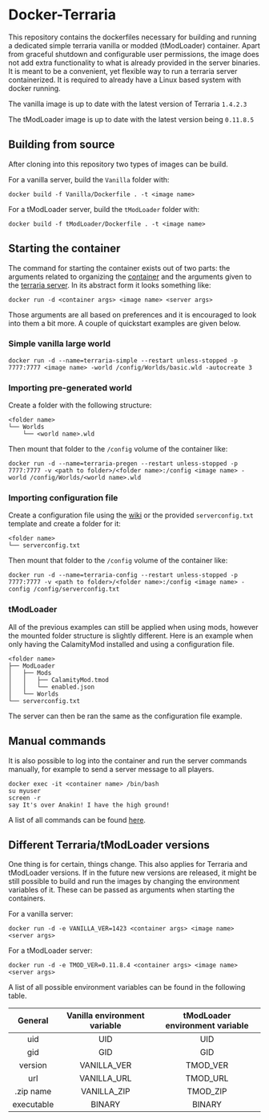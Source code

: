 # Docker-Terraria

This repository contains the dockerfiles necessary for building and running a dedicated simple terraria vanilla or modded (tModLoader) container. Apart from graceful shutdown and configurable user permissions, the image does not add extra functionality to what is already provided in the server binaries. It is meant to be a convenient, yet flexible way to run a terraria server containerized. It is required to already have a Linux based system with docker running.

The vanilla image is up to date with the latest version of Terraria `1.4.2.3`

The tModLoader image is up to date with the latest version being `0.11.8.5`

## Building from source
After cloning into this repository two types of images can be build.

For a vanilla server, build the `Vanilla` folder with:
````
docker build -f Vanilla/Dockerfile . -t <image name>
````
For a tModLoader server, build the `tModLoader` folder with:
````
docker build -f tModLoader/Dockerfile . -t <image name>
````

## Starting the container
The command for starting the container exists out of two parts: the arguments related to organizing the [container](https://docs.docker.com/engine/reference/run/) and the arguments given to the [terraria server](https://terraria.fandom.com/wiki/Server#Command_line_parameters). In its abstract form it looks something like:
````
docker run -d <container args> <image name> <server args>
````

Those arguments are all based on preferences and it is encouraged to look into them a bit more. A couple of quickstart examples are given below.

### Simple vanilla large world
````
docker run -d --name=terraria-simple --restart unless-stopped -p 7777:7777 <image name> -world /config/Worlds/basic.wld -autocreate 3
````
### Importing pre-generated world
Create a folder with the following structure:
````
<folder name>
└── Worlds
    └── <world name>.wld
````
Then mount that folder to the `/config` volume of the container like:
````
docker run -d --name=terraria-pregen --restart unless-stopped -p 7777:7777 -v <path to folder>/<folder name>:/config <image name> -world /config/Worlds/<world name>.wld
````
### Importing configuration file
Create a configuration file using the [wiki](https://terraria.fandom.com/wiki/Server#Server_config_file) or the provided `serverconfig.txt` template and create a folder for it:
````
<folder name>
└── serverconfig.txt
````
Then mount that folder to the `/config` volume of the container like:
````
docker run -d --name=terraria-config --restart unless-stopped -p 7777:7777 -v <path to folder>/<folder name>:/config <image name> -config /config/serverconfig.txt
````
### tModLoader
All of the previous examples can still be applied when using mods, however the mounted folder structure is slightly different. Here is an example when only having the CalamityMod installed and using a configuration file.
````
<folder name>
├── ModLoader
│   ├── Mods
│   │   ├── CalamityMod.tmod
│   │   └── enabled.json
│   └── Worlds
└── serverconfig.txt
````
The server can then be ran the same as the configuration file example.

## Manual commands
It is also possible to log into the container and run the server commands manually, for example to send a server message to all players.
````
docker exec -it <container name> /bin/bash
su myuser
screen -r
say It's over Anakin! I have the high ground!
````
A list of all commands can be found [here](https://terraria.fandom.com/wiki/Server#List_of_console_commands).

## Different Terraria/tModLoader versions
One thing is for certain, things change. This also applies for Terraria and tModLoader versions. If in the future new versions are released, it might be still possible to build and run the images by changing the environment variables of it. These can be passed as arguments when starting the containers.

For a vanilla server:
````
docker run -d -e VANILLA_VER=1423 <container args> <image name> <server args>
````
For a tModLoader server:
````
docker run -d -e TMOD_VER=0.11.8.4 <container args> <image name> <server args>
````
A list of all possible environment variables can be found in the following table.

| General | Vanilla environment variable | tModLoader environment variable |
| :--: | :--: | :--: |
| uid | UID | UID |
| gid | GID | GID |
| version | VANILLA_VER | TMOD_VER |
| url | VANILLA_URL | TMOD_URL |
| .zip name | VANILLA_ZIP | TMOD_ZIP |
| executable | BINARY | BINARY |
